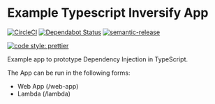 # Example Typescript Inversify App

[![CircleCI](https://circleci.com/gh/RJPearson94/demo-typescript-express-app.svg?style=svg&circle-token=3ec1080a6d9cb88533235c700780d342a1d088ff)](https://circleci.com/gh/RJPearson94/demo-typescript-express-app)
[![Dependabot Status](https://api.dependabot.com/badges/status?host=github&repo=RJPearson94/demo-typescript-express-app&identifier=189883733)](https://dependabot.com)
[![semantic-release](https://img.shields.io/badge/%20%20%F0%9F%93%A6%F0%9F%9A%80-semantic--release-e10079.svg)](https://github.com/semantic-release/semantic-release)

[![code style: prettier](https://img.shields.io/badge/code_style-prettier-ff69b4.svg)](https://github.com/prettier/prettier)

Example app to prototype Dependency Injection in TypeScript.

The App can be run in the following forms:

* Web App (/web-app)
* Lambda (/lambda)
